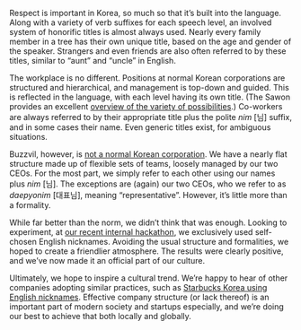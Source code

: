 Respect is important in Korea, so much so that it’s built into the language. Along with a variety of verb suffixes for each speech level, an involved system of honorific titles is almost always used. Nearly every family member in a tree has their own unique title, based on the age and gender of the speaker. Strangers and even friends are also often referred to by these titles, similar to “aunt” and “uncle” in English.

The workplace is no different. Positions at normal Korean corporations are structured and hierarchical, and management is top-down and guided. This is reflected in the language, with each level having its own title. (The Sawon provides an excellent [overview of the variety of possibilities](http://thesawon.blogspot.kr/2014/01/korean-corporate-hierarchy-structure.html).) Co-workers are always referred to by their appropriate title plus the polite *nim* [님] suffix, and in some cases their name. Even generic titles exist, for ambiguous situations.

Buzzvil, however, is [not a normal Korean corporation](http://blog.buzzvil.com/2014/06/02/4-ways-to-refresh-hoesik-culture/). We have a nearly flat structure made up of flexible sets of teams, loosely managed by our two CEOs. For the most part, we simply refer to each other using our names plus *nim* [님]. The exceptions are (again) our two CEOs, who we refer to as *daepyonim* [대표님], meaning “representative”. However, it’s little more than a formality.

While far better than the norm, we didn’t think that was enough. Looking to experiment, at [our recent internal hackathon](http://blog.buzzvil.com/2014/07/08/not-traditional-internal-hackathon-story/), we exclusively used self-chosen English nicknames. Avoiding the usual structure and formalities, we hoped to create a friendlier atmosphere. The results were clearly positive, and we’ve now made it an official part of our culture.

Ultimately, we hope to inspire a cultural trend. We’re happy to hear of other companies adopting similar practices, such as [Starbucks Korea using English nicknames](http://www.koreatimes.co.kr/www/news/biz/2014/06/123_159256.html). Effective company structure (or lack thereof) is an important part of modern society and startups especially, and we’re doing our best to achieve that both locally and globally.